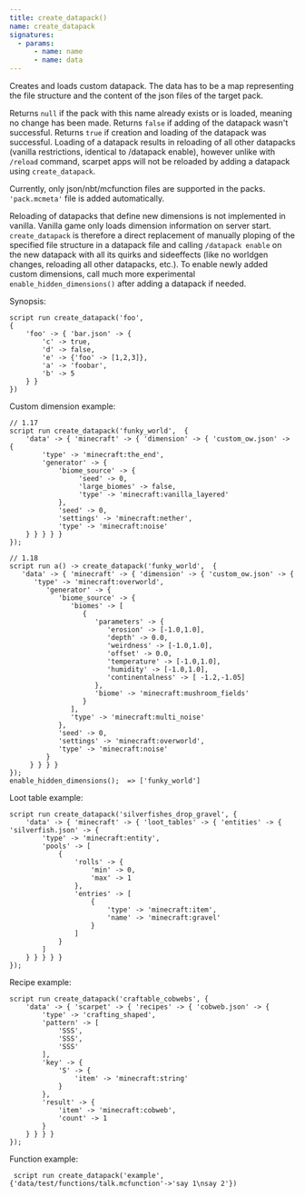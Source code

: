 ```yaml
---
title: create_datapack()
name: create_datapack
signatures:
  - params:
      - name: name
      - name: data
---
```


Creates and loads custom datapack. The data has to be a map representing the
file structure and the content of the json files of the target pack.

Returns `null` if the pack with this name already exists or is loaded, meaning
no change has been made. Returns `false` if adding of the datapack wasn't
successful. Returns `true` if creation and loading of the datapack was
successful. Loading of a datapack results in reloading of all other datapacks
(vanilla restrictions, identical to /datapack enable), however unlike with
`/reload` command, scarpet apps will not be reloaded by adding a datapack using
`create_datapack`.

Currently, only json/nbt/mcfunction files are supported in the packs.
`'pack.mcmeta'` file is added automatically.

Reloading of datapacks that define new dimensions is not implemented in vanilla.
Vanilla game only loads dimension information on server start. `create_datapack`
is therefore a direct replacement of manually ploping of the specified file
structure in a datapack file and calling `/datapack enable` on the new datapack
with all its quirks and sideeffects (like no worldgen changes, reloading all
other datapacks, etc.). To enable newly added custom dimensions, call much more
experimental `enable_hidden_dimensions()` after adding a datapack if needed.

Synopsis:

```scarpet
script run create_datapack('foo',
{
    'foo' -> { 'bar.json' -> {
        'c' -> true,
        'd' -> false,
        'e' -> {'foo' -> [1,2,3]},
        'a' -> 'foobar',
        'b' -> 5
    } }
})
```

Custom dimension example:

```scarpet
// 1.17
script run create_datapack('funky_world',  {
    'data' -> { 'minecraft' -> { 'dimension' -> { 'custom_ow.json' -> {
        'type' -> 'minecraft:the_end',
        'generator' -> {
            'biome_source' -> {
                 'seed' -> 0,
                 'large_biomes' -> false,
                 'type' -> 'minecraft:vanilla_layered'
            },
            'seed' -> 0,
            'settings' -> 'minecraft:nether',
            'type' -> 'minecraft:noise'
    } } } } }
});

// 1.18
script run a() -> create_datapack('funky_world',  {
   'data' -> { 'minecraft' -> { 'dimension' -> { 'custom_ow.json' -> {
      'type' -> 'minecraft:overworld',
         'generator' -> {
            'biome_source' -> {
               'biomes' -> [
                  {
                     'parameters' -> {
                        'erosion' -> [-1.0,1.0],
                        'depth' -> 0.0,
                        'weirdness' -> [-1.0,1.0],
                        'offset' -> 0.0,
                        'temperature' -> [-1.0,1.0],
                        'humidity' -> [-1.0,1.0],
                        'continentalness' -> [ -1.2,-1.05]
                     },
                     'biome' -> 'minecraft:mushroom_fields'
                  }
               ],
               'type' -> 'minecraft:multi_noise'
            },
            'seed' -> 0,
            'settings' -> 'minecraft:overworld',
            'type' -> 'minecraft:noise'
         }
     } } } }
});
enable_hidden_dimensions();  => ['funky_world']
```

Loot table example:

```scarpet
script run create_datapack('silverfishes_drop_gravel', {
    'data' -> { 'minecraft' -> { 'loot_tables' -> { 'entities' -> { 'silverfish.json' -> {
        'type' -> 'minecraft:entity',
        'pools' -> [
            {
                'rolls' -> {
                    'min' -> 0,
                    'max' -> 1
                },
                'entries' -> [
                    {
                        'type' -> 'minecraft:item',
                        'name' -> 'minecraft:gravel'
                    }
                ]
            }
        ]
    } } } } }
});
```

Recipe example:

```scarpet
script run create_datapack('craftable_cobwebs', {
    'data' -> { 'scarpet' -> { 'recipes' -> { 'cobweb.json' -> {
        'type' -> 'crafting_shaped',
        'pattern' -> [
            'SSS',
            'SSS',
            'SSS'
        ],
        'key' -> {
            'S' -> {
                'item' -> 'minecraft:string'
            }
        },
        'result' -> {
            'item' -> 'minecraft:cobweb',
            'count' -> 1
        }
    } } } }
});
```

Function example:

```scarpet
 script run create_datapack('example',{'data/test/functions/talk.mcfunction'->'say 1\nsay 2'})
```
